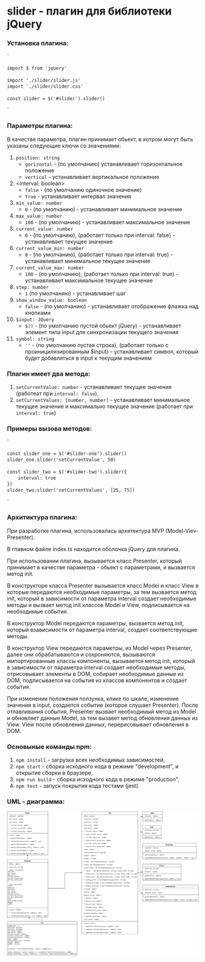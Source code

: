 # slider - плагин для библиотеки jQuery

### Установка плагина:
`

    import $ from 'jquery'

    import './slider/slider.js'
    import './slider/slider.css'

    const slider = $('#slider').slider()
`

### Параметры плагина:

В качестве параметра, плагин принимает обьект, в котром могут быть указаны следующие ключи со значениями: 

1. `position: string`
    - `gorizontal` - (по умолчанию) устанавливает горизонтальное положение
    - `vertical` - устанавливает вертикальное положение
2. <interval: boolean>
    - `false` - (по умолчанию одиночное значение)
    - `true` - устанавливает интервал значения
3. `min_value: number`
    - `0` - (по умолчанию) - устанавливает минимальное значение
4. `max_value: number`
    - `100` - (по умолчанию) - устанавливает максимальное значение
5. `current_value: number`
    - `0` - (по умолчанию), (работает только при interval: false) - устанавливает текущее значение
6. `current_value_min: number`
    - `0` - (по умолчанию), (работает только при interval: true) - устанавливает минимальное текущее значение
7. `current_value_max: number`
    - `100` - (по умолчанию), (работает только при interval: true) - устанавливает максимальное текущее значение
8. `step: number`
    - `1` (по умолчанию) - устанавливает шаг
9. `show_window_value: boolean`
    - `false` - (по умолчанию) - устанавливает отображение флажка над кнопками
10. `$input: JQuery`
    - `$()` - (по умолчанию пустой обьект jQuery) - устанавливает элемент типа input для синхронизации текущего значения
11. `symbol: string`
    - `''` - (по умолчанию пустая строка), (работает только с проиницилизированным $input) - устанавливает символ, который будет добавляться в input к текущим значениям

### Плагин имеет два метода:

1. `setCurrentValue: number` - устанавливает текущее значение (работеат при `interval: false`),
2. `setCurrentValues: [number, number]` - устанавливает минимальное текущее значение и максимально текущее значение (работает при `interval: true`)

### Примеры вызова методов:
`

    const slider_one = $('#slider-one').slider()
    slider_one.slider('setCurrentValue', 50)

    const slider_two = $('#slider-two').slider({
        interval: true
    })
    slider_two.slider('setCurrentValues', [25, 75])
`

### Архитиктура плагина:

При разработке плагина, использовалась архитектура MVP (Model-Viev-Presenter).

В главном файле index.ts находится оболочка jQuery для плагина.

При использовании плагина, вызывается класс Presenter, который принимает в качестве параметра - обьект с параметрами, и вызвается метод init.

В конструкторе класса Presenter вызывается класс Model и класс View в которые передаются необходимые параметры, за тем вызвается метод init, который в зависимости от параметра interval создает необходимые методы и вызвает метод init классов Model и View, подписывается на необходимые события.

В конструктор Model передаются параметры, вызвается метод init, который взависимости от параметра interval, создает соответствующие методы.

В конструктор View передаются параметры, из Model через Presenter, далее они обрабатываются и сохроняются, вызываются импортированные классы компоненты, вызывается метод init, который в зависимости от параметра interval создает необходимые методы, отрисовывает элементы в DOM, собирает необходимые данные из DOM, подписывается на события из классов компонентов и создает события.

При изменении положения ползунка, клике по шкале, изменение значения в input, создается событие (которое слушает Presenter).
После отлавливания события, Presenter вызвает необходимый метод из Model и обновляет данные Model, за тем вызавет метод обновления данных из View.
View после обновления данных, перерисовывает обновления в DOM.

### Основыные команды npm:

1. `npm install` - загрузка всех необходимых зависимостей,
2. `npm start` - сборка исходного кода в режиме "development", и открытие сборки в браузере,
3. `npm run build` - сборка исходного кода в режиме "production",
4. `npm test` - запуск покрытия кода тестами (jest).

### UML - диаграмма:

![](./jquery-uml.svg)